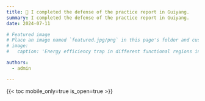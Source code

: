 ```yaml
---
title: 🎉 I completed the defense of the practice report in Guiyang.
summary: I completed the defense of the practice report in Guiyang.
date: 2024-07-11

# Featured image
# Place an image named `featured.jpg/png` in this page's folder and customize its options here.
# image:
#   caption: 'Energy efficiency trap in different functional regions in Nanchang.'

authors:
  - admin

---
```


{{< toc mobile_only=true is_open=true >}}
